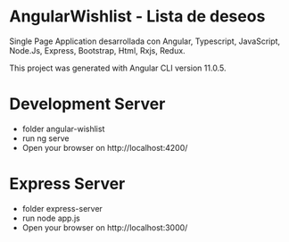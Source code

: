 # AngularWishlist - Lista de deseos
Single Page Application desarrollada con Angular, Typescript, JavaScript, Node.Js, Express, Bootstrap, Html, Rxjs, Redux.

This project was generated with Angular CLI version 11.0.5.

# Development Server
- folder angular-wishlist
- run ng serve
- Open your browser on http://localhost:4200/

# Express Server
- folder express-server
- run node app.js
- Open your browser on http://localhost:3000/

